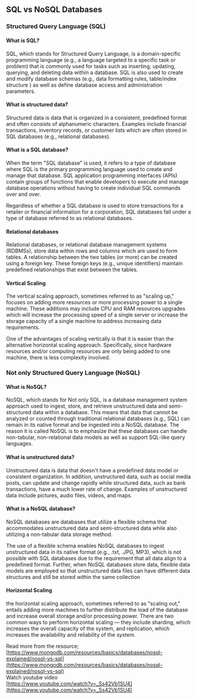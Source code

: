 ## SQL vs NoSQL Databases
### Structured Query Language (SQL)
#### What is SQL?
SQL, which stands for Structured Query Language, is a domain-specific programming language (e.g., a language targeted to a specific task or problem) that is commonly used for tasks such as inserting, updating, querying, and deleting data within a database. SQL is also used to create and modify database schemas (e.g., data formatting rules, table/index structure ) as well as define database access and administration parameters.

#### What is structured data?
Structured data is data that is organized in a consistent, predefined format and often consists of alphanumeric characters. Examples include financial transactions, inventory records, or customer lists which are often stored in SQL databases (e.g., relational databases).

#### What is a SQL database?
When the term "SQL database" is used, it refers to a type of database where SQL is the primary programming language used to create and manage that database. SQL application programming interfaces (APIs) contain groups of functions that enable developers to execute and manage database operations without having to create individual SQL commands over and over.

Regardless of whether a SQL database is used to store transactions for a retailer or financial information for a corporation, SQL databases fall under a type of database referred to as relational databases.

#### Relational databases
Relational databases, or relational database management systems (RDBMSs), store data within rows and columns which are used to form tables. A relationship between the two tables (or more) can be created using a foreign key. These foreign keys (e.g., unique identifiers) maintain predefined relationships that exist between the tables.

#### Vertical Scaling 
The vertical scaling approach, sometimes referred to as "scaling up," focuses on adding more resources or more processing power to a single machine. These additions may include CPU and RAM resources upgrades which will increase the processing speed of a single server or increase the storage capacity of a single machine to address increasing data requirements.

One of the advantages of scaling vertically is that it is easier than the alternative horizontal scaling approach. Specifically, since hardware resources and/or computing resources are only being added to one machine, there is less complexity involved. 

### Not only Structured Query Language (NoSQL)
#### What is NoSQL?
NoSQL, which stands for Not only SQL, is a database management system approach used to ingest, store, and retrieve unstructured data and semi-structured data within a database. This means that data that cannot be analyzed or counted through traditional relational databases (e.g., SQL) can remain in its native format and be ingested into a NoSQL database. The reason it is called NoSQL is to emphasize that these databases can handle non-tabular, non-relational data models as well as support SQL-like query languages.

#### What is unstructured data?
Unstructured data is data that doesn't have a predefined data model or consistent organization. In addition, unstructured data, such as social media posts, can update and change rapidly while structured data, such as bank transactions, have a much lower rate of change. Examples of unstructured data include pictures, audio files, videos, and maps.

#### What is a NoSQL database?
NoSQL databases are databases that utilize a flexible schema that accommodates unstructured data and semi-structured data while also utilizing a non-tabular data storage method.

The use of a flexible schema enables NoSQL databases to ingest unstructured data in its native format (e.g., .txt, .JPG, MP3), which is not possible with SQL databases due to the requirement that all data align to a predefined format. Further, when NoSQL databases store data, flexible data models are employed so that unstructured data files can have different data structures and still be stored within the same 
collection

#### Horizontal Scaling
the horizontal scaling approach, sometimes referred to as "scaling out," entails adding more machines to further distribute the load of the database and increase overall storage and/or processing power. There are two common ways to perform horizontal scaling — they include sharding, which increases the overall capacity of the system, and replication, which increases the availability and reliability of the system.

Read more from the resource;  
[https://www.mongodb.com/resources/basics/databases/nosql-explained/nosql-vs-sql](https://www.mongodb.com/resources/basics/databases/nosql-explained/nosql-vs-sql)  
Watch youtube video  
[https://www.youtube.com/watch?v=_Ss42Vb1SU4](https://www.youtube.com/watch?v=_Ss42Vb1SU4)